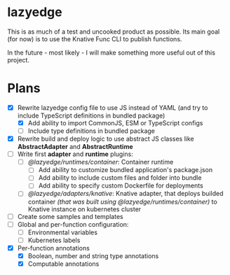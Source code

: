 # lazyedge

This is as much of a test and uncooked product as possible. Its main goal (for now) is to use the Knative Func CLI to publish functions.

In the future - most likely - I will make something more useful out of this project.

# Plans

- [x] Rewrite lazyedge config file to use JS instead of YAML (and try to include TypeScript definitions in bundled package)
    - [x] Add ability to import CommonJS, ESM or TypeScript configs
    - [ ] Include type definitions in bundled package
- [x] Rewrite build and deploy logic to use abstract JS classes like **AbstractAdapter** and **AbstractRuntime**
- [ ] Write first **adapter** and **runtime** plugins:
    - [ ] *@lazyedge/runtimes/container*: Container runtime
        - [ ] Add ability to customize bundled application's package.json
        - [ ] Add ability to include custom files and folder into bundle
        - [ ] Add ability to specify custom Dockerfile for deployments
    - [ ] *@lazyedge/adapters/knative*: Knative adapter, that deploys builded container *(that was built using @lazyedge/runtimes/container)* to Knative instance on kubernetes cluster
- [ ] Create some samples and templates
- [ ] Global and per-function configuration:
    - [ ] Environmental variables
    - [ ] Kubernetes labels
- [x] Per-function annotations
    - [x] Boolean, number and string type annotations
    - [x] Computable annotations
